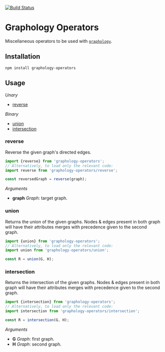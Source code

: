 [![Build Status](https://travis-ci.org/graphology/graphology-operators.svg)](https://travis-ci.org/graphology/graphology-operators)

# Graphology Operators

Miscellaneous operators to be used with [`graphology`](https://graphology.github.io).

## Installation

```
npm install graphology-operators
```

## Usage

*Unary*

* [reverse](#reverse)

*Binary*

* [union](#union)
* [intersection](#intersection)

### reverse

Reverse the given graph's directed edges.

```js
import {reverse} from 'graphology-operators';
// Alternatively, to load only the relevant code:
import reverse from 'graphology-operators/reverse';

const reversedGraph = reverse(graph);
```

*Arguments*

* **graph** *Graph*: target graph.

### union

Returns the union of the given graphs. Nodes & edges present in both graph will have their attributes merges with precedence given to the second graph.

```js
import {union} from 'graphology-operators';
// Alternatively, to load only the relevant code:
import union from 'graphology-operators/union';

const R = union(G, H);
```

### intersection

Returns the intersection of the given graphs. Nodes & edges present in both graph will have their attributes merges with precedence given to the second graph.

```js
import {intersection} from 'graphology-operators';
// Alternatively, to load only the relevant code:
import intersection from 'graphology-operators/intersection';

const R = intersection(G, H);
```

*Arguments*

* **G** *Graph*: first graph.
* **H** *Graph*: second graph.

